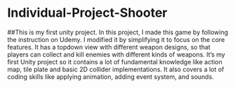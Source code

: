 # Individual-Project-Shooter

##This is my first unity project. In this project, I made this game by following the instruction on Udemy. I modified it by simplifying it to focus on the core features. It has a topdown view with different weapon designs, so that players can collect and kill enemies with different kinds of weapons. It’s my first Unity project so it contains a lot of fundamental knowledge like action map, tile plate and basic 2D collider implementations. It also covers a lot of coding skills like applying animation, adding event system, and sounds.
